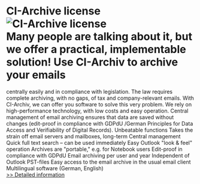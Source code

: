 # CI-Archive license<br />![CI-Archive license](https://mycommerce.akamaized.net/api/pimages/P300371627/BIG/300371627.PNG)<br />Many people are talking about it, but we offer a practical, implementable solution! Use CI-Archiv to archive your emails
centrally
easily and
in compliance with legislation.
The law requires complete archiving, with no gaps, of tax and company-relevant emails. With CI-Archiv, we can offer you software to solve this very problem. We rely on high-performance technology, with low costs and easy operation. Central management of email archiving ensures that data are saved without changes (edit-proof in compliance with GDPdU /German Principles for Data Access and Verifiability of Digital Records).
Unbeatable functions
Takes the strain off email servers and mailboxes, long-term
Central management
Quick full text search – can be used immediately
Easy Outlook "look & feel" operation
Archives are "portable," e.g. for Notebook users
Edit-proof in compliance with GDPdU
Email archiving per user and year
Independent of Outlook PST-files
Easy access to the email archive in the usual email client
Multilingual software (German, English)<br />[>> Detailed information](https://secure.shareit.com/shareit/product.html?productid=300371627&affiliateid=200057808)